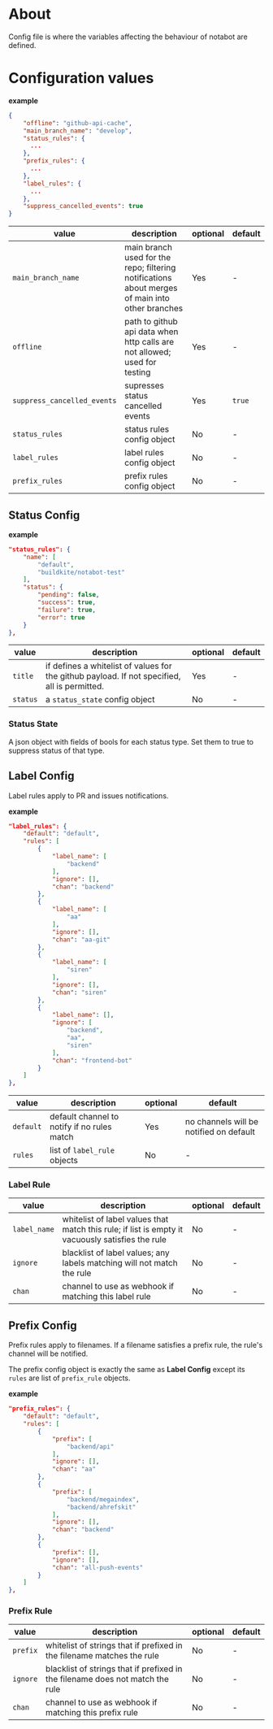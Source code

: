 # About

Config file is where the variables affecting the behaviour of notabot are defined.

# Configuration values

**example**
```json
{
    "offline": "github-api-cache",
    "main_branch_name": "develop",
    "status_rules": {
      ...
    },
    "prefix_rules": {
      ...
    },
    "label_rules": {
      ...
    },
    "suppress_cancelled_events": true
}
```

| value | description | optional | default |
|-|-|-|-|
| `main_branch_name` | main branch used for the repo; filtering notifications about merges of main into other branches | Yes | - |
| `offline` | path to github api data when http calls are not allowed; used for testing | Yes | - |
| `suppress_cancelled_events` | supresses status cancelled events | Yes | `true` |
| `status_rules` | status rules config object | No | - |
| `label_rules` | label rules config object | No | - |
| `prefix_rules` | prefix rules config object | No | - |

## Status Config

**example**
```json
"status_rules": {
    "name": [
        "default",
        "buildkite/notabot-test"
    ],
    "status": {
        "pending": false,
        "success": true,
        "failure": true,
        "error": true
    }
},
```

| value | description | optional | default |
|-|-|-|-|
| `title` | if defines a whitelist of values for the github payload. If not specified, all is permitted. | Yes | - |
| `status` | a `status_state` config object | No | - |

### Status State

A json object with fields of bools for each status type. Set them to true to suppress status of that type.

## Label Config

Label rules apply to PR and issues notifications.

**example**
```json
"label_rules": {
    "default": "default",
    "rules": [
        {
            "label_name": [
                "backend"
            ],
            "ignore": [],
            "chan": "backend"
        },
        {
            "label_name": [
                "aa"
            ],
            "ignore": [],
            "chan": "aa-git"
        },
        {
            "label_name": [
                "siren"
            ],
            "ignore": [],
            "chan": "siren"
        },
        {
            "label_name": [],
            "ignore": [
                "backend",
                "aa",
                "siren"
            ],
            "chan": "frontend-bot"
        }
    ]
},
```

| value | description | optional | default |
|-|-|-|-|
| `default` | default channel to notify if no rules match | Yes | no channels will be notified on default |
| `rules` | list of `label_rule` objects | No | - |

### Label Rule

| value | description | optional | default |
|-|-|-|-|
| `label_name` | whitelist of label values that match this rule; if list is empty it vacuously satisfies the rule | No | - |
| `ignore` | blacklist of label values; any labels matching will not match the rule | No | - |
| `chan` | channel to use as webhook if matching this label rule | No | - |

## Prefix Config

Prefix rules apply to filenames. If a filename satisfies a prefix rule, the rule's channel will be notified.

The prefix config object is exactly the same as **Label Config** except its `rules` are list of `prefix_rule` objects.

**example**
```json
"prefix_rules": {
    "default": "default",
    "rules": [
        {
            "prefix": [
                "backend/api"
            ],
            "ignore": [],
            "chan": "aa"
        },
        {
            "prefix": [
                "backend/megaindex",
                "backend/ahrefskit"
            ],
            "ignore": [],
            "chan": "backend"
        },
        {
            "prefix": [],
            "ignore": [],
            "chan": "all-push-events"
        }
    ]
},
```


### Prefix Rule

| value | description | optional | default |
|-|-|-|-|
| `prefix` | whitelist of strings that if prefixed in the filename matches the rule | No | - |
| `ignore` | blacklist of strings that if prefixed in the filename does not match the rule | No | - |
| `chan` | channel to use as webhook if matching this prefix rule | No | - |
